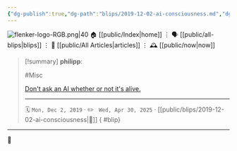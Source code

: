 ```yaml
---
{"dg-publish":true,"dg-path":"blips/2019-12-02-ai-consciousness.md","dg-permalink":"2019/12/02/ai-consciousness/","permalink":"/2019/12/02/ai-consciousness/","title":"philipp @ 2019-12-02"}
---
```



<div class="transclusion internal-embed is-loaded"><div class="markdown-embed">




![flenker-logo-RGB.png|40](/img/user/attachments/flenker-logo-RGB.png)
🏠 [[public/Index\|home]]  ⋮ 🗣️ [[public/all-blips\|blips]] ⋮  📝 [[public/All Articles\|articles]]  ⋮ 🕰️ [[public/now\|now]]


</div></div>


> [!summary] **philipp**:
>
> #Misc
>
> [Don't ask an AI whether or not it's
> alive.](https://twitter.com/RealAshEdwards/status/1192201095478562816)
> - - -
>
> 🗓️ <code>Mon, Dec 2, 2019</code>  · ✏️ <code> Wed, Apr 30, 2025</code>  · [[public/blips/2019-12-02-ai-consciousness\|🔗]]
{ #blip}


- - -

 👾
